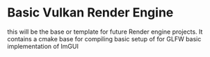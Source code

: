 # Basic Vulkan Render Engine
this will be the base or template for future Render engine projects.
It contains a cmake base for compiling
basic setup of for GLFW 
basic implementation of ImGUI
